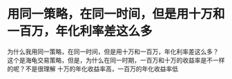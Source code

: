 # 用同一策略，在同一时间，但是用十万和一百万，年化利率差这么多

为什么我用同一策略，在同一时间，但是用十万和一百万，年化利率差这么多？
这个是海龟交易策略，但是，为什么在同一时期，一百万和十万的收益率是不一样的呢？不是很理解
十万的年化收益率高，一百万的年化收益率低